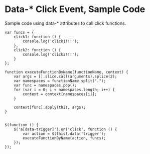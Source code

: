 Data-* Click Event, Sample Code
======================

Sample code using data-* attributes to call click functions. 


	var funcs = {
		click1: function () {
			console.log('click1!!!');
		},
		click2: function () {
			console.log('click2!!!');
		}
	};

	function executeFunctionByName(functionName, context) {
		var args = [].slice.call(arguments).splice(2);
		var namespaces = functionName.split(".");
		var func = namespaces.pop();
		for (var i = 0; i < namespaces.length; i++) {
			context = context[namespaces[i]];
		}

		context[func].apply(this, args);
	}


	$(function () {
		$('a[data-trigger]').on('click', function () {
			var action = $(this).data('trigger');
			executeFunctionByName(action, funcs);
		});
	});



